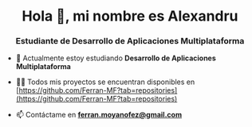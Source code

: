 <h1 align="center">Hola 👋, mi nombre es Alexandru</h1>
<h3 align="center">Estudiante de Desarrollo de Aplicaciones Multiplataforma</h3>

- 🌱 Actualmente estoy estudiando **Desarrollo de Aplicaciones Multiplataforma**

- 👨‍💻 Todos mis proyectos se encuentran disponibles en [https://github.com/Ferran-MF?tab=repositories](https://github.com/Ferran-MF?tab=repositories)

- 📫 Contáctame en **ferran.moyanofez@gmail.com**
